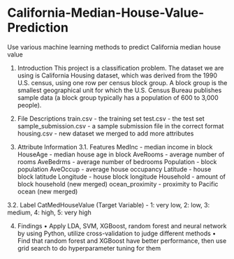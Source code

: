 # California-Median-House-Value-Prediction
Use various machine learning methods to predict California median house value

1. Introduction
This project is a classification problem. The dataset we are using is California Housing dataset, which was derived from the 1990 U.S. census, using one row per census block group. A block group is the smallest geographical unit for which the U.S. Census Bureau publishes sample data (a block group typically has a population of 600 to 3,000 people).

2. File Descriptions
train.csv - the training set
test.csv - the test set
sample_submission.csv - a sample submission file in the correct format
housing.csv - new dataset we merged to add more attributes

3. Attribute Information
3.1. Features
MedInc - median income in block
HouseAge - median house age in block
AveRooms - average number of rooms
AveBedrms - average number of bedrooms
Population - block population
AveOccup - average house occupancy
Latitude - house block latitude
Longitude - house block longitude
Household - amount of block household (new merged)
ocean_proximity - proximity to Pacific ocean (new merged)

3.2. Label
CatMedHouseValue (Target Variable) - 1: very low, 2: low, 3: medium, 4: high, 5: very high

4. Findings
•	Apply LDA, SVM, XGBoost, random forest and neural network by using Python, utilize cross-validation to judge different methods
•	Find that random forest and XGBoost have better performance, then use grid search to do hyperparameter tuning for them

